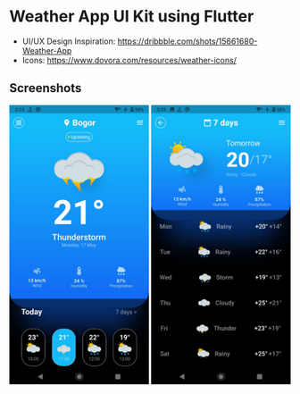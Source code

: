 # Weather App UI Kit using Flutter

- UI/UX Design Inspiration: https://dribbble.com/shots/15661680-Weather-App
- Icons: https://www.dovora.com/resources/weather-icons/

## Screenshots

<img src=ss\home.jpeg width="auto" height="500px">
<img src=ss\second.jpeg width="auto" height="500px">